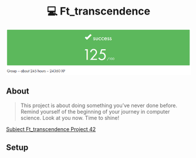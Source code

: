 <h1 align=center>💻 Ft_transcendence</h1>
<p align="center">
  <img src="img/transcendence.png?raw=true"/>
</p>

## About
>This project is about doing something you’ve never done before.
>Remind yourself of the beginning of your journey in computer science.
>Look at you now. Time to shine!

[Subject Ft_transcendence Project 42](en.subject.pdf)

## Setup

